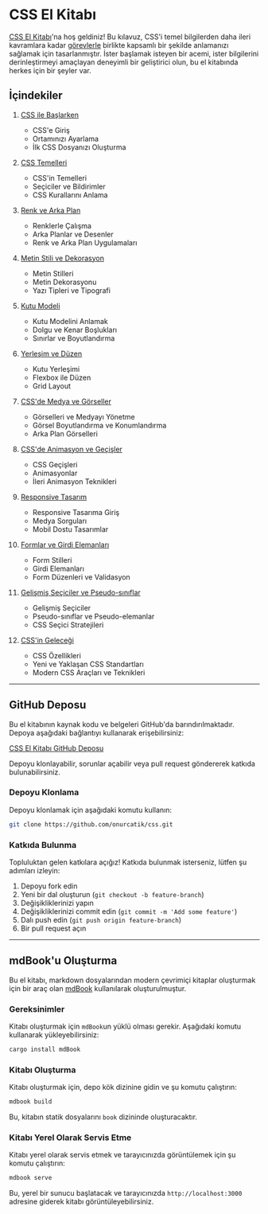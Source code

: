 # CSS El Kitabı

[CSS El Kitabı](https://onurcatik.github.io/CSS/)'na hoş geldiniz! Bu kılavuz, CSS'i temel bilgilerden daha ileri kavramlara kadar [görevlerle](assignments/README.md) birlikte kapsamlı bir şekilde anlamanızı sağlamak için tasarlanmıştır. İster başlamak isteyen bir acemi, ister bilgilerini derinleştirmeyi amaçlayan deneyimli bir geliştirici olun, bu el kitabında herkes için bir şeyler var.

## İçindekiler

1. [CSS ile Başlarken](./docs/src/01_Start/README.md)
   - CSS'e Giriş
   - Ortamınızı Ayarlama
   - İlk CSS Dosyanızı Oluşturma

2. [CSS Temelleri](./docs/src/02_Basics/README.md)
   - CSS'in Temelleri
   - Seçiciler ve Bildirimler
   - CSS Kurallarını Anlama

3. [Renk ve Arka Plan](./docs/src/03_Color-Background/README.md)
   - Renklerle Çalışma
   - Arka Planlar ve Desenler
   - Renk ve Arka Plan Uygulamaları

4. [Metin Stili ve Dekorasyon](./docs/src/04_Text-Styling/README.md)
   - Metin Stilleri
   - Metin Dekorasyonu
   - Yazı Tipleri ve Tipografi

5. [Kutu Modeli](./docs/src/05_Box-Model/README.md)
   - Kutu Modelini Anlamak
   - Dolgu ve Kenar Boşlukları
   - Sınırlar ve Boyutlandırma

6. [Yerleşim ve Düzen](./docs/src/06_Layout/README.md)
   - Kutu Yerleşimi
   - Flexbox ile Düzen
   - Grid Layout

7. [CSS'de Medya ve Görseller](./docs/src/07_Media-Images/README.md)
   - Görselleri ve Medyayı Yönetme
   - Görsel Boyutlandırma ve Konumlandırma
   - Arka Plan Görselleri

8. [CSS'de Animasyon ve Geçişler](./docs/src/08_Animation-Transitions/README.md)
   - CSS Geçişleri
   - Animasyonlar
   - İleri Animasyon Teknikleri

9. [Responsive Tasarım](./docs/src/09_Responsive-Design/README.md)
   - Responsive Tasarıma Giriş
   - Medya Sorguları
   - Mobil Dostu Tasarımlar

10. [Formlar ve Girdi Elemanları](./docs/src/10_Forms-Inputs/README.md)
    - Form Stilleri
    - Girdi Elemanları
    - Form Düzenleri ve Validasyon

11. [Gelişmiş Seçiciler ve Pseudo-sınıflar](./docs/src/11_Advanced-Selectors/README.md)
    - Gelişmiş Seçiciler
    - Pseudo-sınıflar ve Pseudo-elemanlar
    - CSS Seçici Stratejileri

12. [CSS'in Geleceği](./docs/src/12_Future-of-CSS/README.md)
    - CSS Özellikleri
    - Yeni ve Yaklaşan CSS Standartları
    - Modern CSS Araçları ve Teknikleri

---

## GitHub Deposu

Bu el kitabının kaynak kodu ve belgeleri GitHub'da barındırılmaktadır. Depoya aşağıdaki bağlantıyı kullanarak erişebilirsiniz:

[CSS El Kitabı GitHub Deposu](https://github.com/onurcatik/CSS)

Depoyu klonlayabilir, sorunlar açabilir veya pull request göndererek katkıda bulunabilirsiniz.

### Depoyu Klonlama

Depoyu klonlamak için aşağıdaki komutu kullanın:

```bash
git clone https://github.com/onurcatik/css.git
```

### Katkıda Bulunma

Topluluktan gelen katkılara açığız! Katkıda bulunmak isterseniz, lütfen şu adımları izleyin:

1. Depoyu fork edin
2. Yeni bir dal oluşturun (`git checkout -b feature-branch`)
3. Değişikliklerinizi yapın
4. Değişikliklerinizi commit edin (`git commit -m 'Add some feature'`)
5. Dalı push edin (`git push origin feature-branch`)
6. Bir pull request açın

---

## mdBook'u Oluşturma

Bu el kitabı, markdown dosyalarından modern çevrimiçi kitaplar oluşturmak için bir araç olan [mdBook](https://github.com/rust-lang/mdBook) kullanılarak oluşturulmuştur.

### Gereksinimler

Kitabı oluşturmak için `mdBook`un yüklü olması gerekir. Aşağıdaki komutu kullanarak yükleyebilirsiniz:

```bash
cargo install mdBook
```

### Kitabı Oluşturma

Kitabı oluşturmak için, depo kök dizinine gidin ve şu komutu çalıştırın:

```bash
mdbook build
```

Bu, kitabın statik dosyalarını `book` dizininde oluşturacaktır.

### Kitabı Yerel Olarak Servis Etme

Kitabı yerel olarak servis etmek ve tarayıcınızda görüntülemek için şu komutu çalıştırın:

```bash
mdbook serve
```

Bu, yerel bir sunucu başlatacak ve tarayıcınızda `http://localhost:3000` adresine giderek kitabı görüntüleyebilirsiniz.
